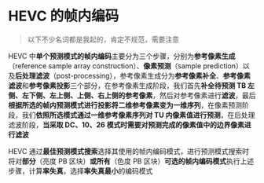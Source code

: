 # HEVC 的帧内编码

> 以下不少名词都是我起的，肯定不规范，需要注意

HEVC 中**单个预测模式的帧内编码**主要分为三个步骤，分别为**参考像素生成**（reference sample array construction）、**像素预测**（sample prediction）以及**后处理滤波**（post-processing），参考像素生成分为**参考像素补全**、**参考像素滤波**和**参考像素投影**三个部分，在参考像素生成阶段，我们首先**补全待预测 TB 左侧、左下侧、左上侧、上侧、右上侧的参考像素**，然后对参考像素进行**滤波**，最后**根据所选的帧内预测模式进行投影将二维参考像素变为一维序列**，在像素预测阶段，我们**依照所选模式通过一维参考像素序列对 TU 内像素值进行预测**，在后处理滤波阶段，**当采取 DC、10、26 模式时需要对预测完成的像素值中的边界像素进行滤波**

HEVC 通过**最佳预测模式搜索**选择其使用的帧内编码模式，进行预测模式搜索时将对**部分**（亮度 PB 区块）**或所有**（色度 PB 区块）**可选的帧内编码模式**执行上述步骤，计算**率失真**，选择**率失真最小**的编码模式
